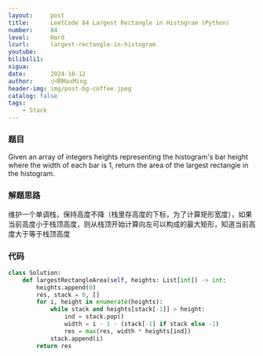 ```yaml
---
layout:     post
title:      LeetCode 84 Largest Rectangle in Histogram (Python)
number:     84
level:      Hard
lcurl:      largest-rectangle-in-histogram
youtube:    
bilibili1:  
xigua:      
date:       2024-10-12
author:     小明MaxMing
header-img: img/post-bg-coffee.jpeg
catalog: false
tags:
    - Stack
---
```


### 题目

Given an array of integers heights representing the histogram's bar height where the width of each bar is 1, return the area of the largest rectangle in the histogram.

### 解题思路

维护一个单调栈，保持高度不降（栈里存高度的下标，为了计算矩形宽度），如果当前高度小于栈顶高度，则从栈顶开始计算向左可以构成的最大矩形，知道当前高度大于等于栈顶高度

### 代码
```python
class Solution:
    def largestRectangleArea(self, heights: List[int]) -> int:
        heights.append(0)
        res, stack = 0, []
        for i, height in enumerate(heights):
            while stack and heights[stack[-1]] > height:
                ind = stack.pop()
                width = i - 1 - (stack[-1] if stack else -1)
                res = max(res, width * heights[ind])
            stack.append(i)
        return res
```
